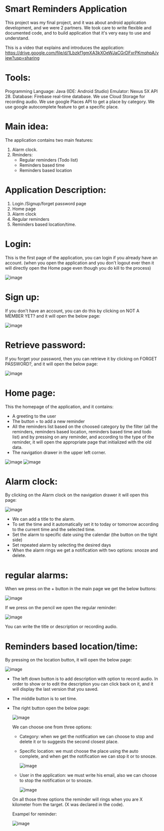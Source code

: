 # Smart Reminders Application
This project was my final project, and it was about android application development, and we were 2 partners.
We took care to write flexible and documented code, and to build application that it's very easy to use and understand.

This is a video that explains and introduces the application:
https://drive.google.com/file/d/1Lbzkf1gmXA3kXOeWJaCGrDFxrPKmqhpA/view?usp=sharing

# Tools:
Programming Language: Java (IDE: Android Studio)
Emulator: Nexus 5X API 28.
Database: Firebase real-time database.
We use Cloud Storage for recording audio.
We use google Places API to get a place by category.
We use google autocomplete feature to get a specific place.



# Main idea:
The application contains two main features:
1) Alarm clock.
2) Rminders:
      - Regular reminders (Todo list)
      - Reminders based time
      - Reminders based location




# Application Description:
  1) Login /Signup/forget password page
  2) Home page
  3) Alarm clock
  4) Regular reminders
  5) Reminders based location/time.

# Login:
This is the first page of the application, you can login if you already have an account.
(when you open the application and you don't logout ever then it will directly open the Home page even though you do kill to the process)

![image](https://user-images.githubusercontent.com/97045152/148053046-0fcbff18-28e2-419f-89e7-cb59988aabd2.png)

# Sign up:
If you don't have an account, you can do this by clicking on NOT A MEMBER YET? and it will open the below page:

![image](https://user-images.githubusercontent.com/97045152/148053340-dd43251b-fdae-40f3-bf99-9b27ac854493.png)

# Retrieve password:
If you forget your password, then you can retrieve it by clicking on FORGET PASSWORD?, and it will open the below page:

![image](https://user-images.githubusercontent.com/97045152/148053499-258eda6e-82cb-4cda-b996-b357e31f94d0.png)


# Home page:
This the homepage of the application, and it contains:
  - A greeting to the user
  - The button + to add a new reminder
  - All the reminders list based on the choosed category by the filter (all the reminders, reminders based location, reminders based time and todo list)
  and by pressing on any reminder, and according to the type of the reminder, it will open the appropriate page that initialized with the old data.
  - The navigation drawer in the upper left corner.


![image](https://user-images.githubusercontent.com/97045152/148054038-3a2ef196-f972-491a-bce2-61338125703b.png)
![image](https://user-images.githubusercontent.com/97045152/148054943-309d3c2e-148d-4a3f-a81b-9e4d6cb0a09f.png)


# Alarm clock:
By clicking on the Alarm clock on the navigation drawer it will open this page:

![image](https://user-images.githubusercontent.com/97045152/148055491-ea0c322e-8b69-43bc-ab6a-0d41065ea836.png)

  - We can add a title to the alarm.
  - To set the time and it automatically set it to today or tomorrow according to the current time and the selected time.
  - Set the alarm to specific date using the calendar (the button on the tight side)
  - Set repeated alarm by selecting the desired days
  - When the alarm rings we get a notification with two options: snooze and delete.


# regular alarms:
When we press on the + button in the main page we get the below buttons:

![image](https://user-images.githubusercontent.com/97045152/148056675-b8c21598-5e13-4a0d-85d5-d073e4e23462.png)

If we press on the pencil we open the regular reminder: 

![image](https://user-images.githubusercontent.com/97045152/148056862-92daa7cf-8ecf-4c83-81ed-e6fc0a5de8fe.png)

You can write the title or description or recording audio.


# Reminders based location/time:
By pressing on the location button, it will open the below page:

![image](https://user-images.githubusercontent.com/97045152/148057106-3da6a343-da39-4a95-8338-6adac5a05243.png)

* The left down button is to add description with option to record audio.
  In order to show or to edit the description you can click back on it, and it will display the last version that you saved.
  
* The middle button is to set time.

* The right button open the below page:
  
  ![image](https://user-images.githubusercontent.com/97045152/148059786-27258900-c9ef-41fd-bb57-d45e49cbf230.png)

  We can choose one from  three options:
    - Category: when we get the notification we can choose to stop and delete it or to suggests the second closest place.
    - Specific location: we must choose the place using the auto complete, and when get the notification we can stop it or to snooze.
      
      ![image](https://user-images.githubusercontent.com/97045152/148060001-e658ca1b-b108-44b8-b9a4-81b2d501a59e.png)
      
    - User in the application: we must write his email, also we can choose to stop the notification or to snooze.
      
      ![image](https://user-images.githubusercontent.com/97045152/148059912-6d962017-dd85-4210-9561-a11de3084528.png)
      
    On all those three options the reminder will rings when you are X kilometer from the target. (X was declared in the code).

  
  Exampel for reminder:
  
  ![image](https://user-images.githubusercontent.com/97045152/148062026-7df26010-2351-4c99-beb3-16946674e531.png)











 
